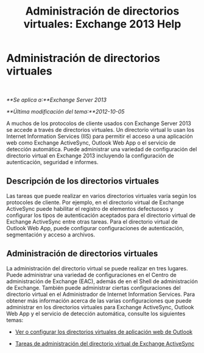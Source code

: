 ﻿---
title: 'Administración de directorios virtuales: Exchange 2013 Help'
TOCTitle: Administración de directorios virtuales
ms:assetid: 1af30fd5-621c-4acb-b6df-d8fa64d719ba
ms:mtpsurl: https://technet.microsoft.com/es-es/library/Ff952752(v=EXCHG.150)
ms:contentKeyID: 49895500
ms.date: 04/23/2018
mtps_version: v=EXCHG.150
ms.translationtype: HT
---

# Administración de directorios virtuales

 

_**Se aplica a:**Exchange Server 2013_

_**Última modificación del tema:**2012-10-05_

A muchos de los protocolos de cliente usados con Exchange Server 2013 se accede a través de directorios virtuales. Un directorio virtual lo usan los Internet Information Services (IIS) para permitir el acceso a una aplicación web como Exchange ActiveSync, Outlook Web App o el servicio de detección automática. Puede administrar una variedad de configuración del directorio virtual en Exchange 2013 incluyendo la configuración de autenticación, seguridad e informes.

## Descripción de los directorios virtuales

Las tareas que puede realizar en varios directorios virtuales varía según los protocoles de cliente. Por ejemplo, en el directorio virtual de Exchange ActiveSync puede habilitar el registro de elementos defectuosos y configurar los tipos de autenticación aceptados para el directorio virtual de Exchange ActiveSync entre otras tareas. Para el directorio virtual de Outlook Web App, puede configurar configuraciones de autenticación, segmentación y acceso a archivos.

## Administración de directorios virtuales

La administración del directorio virtual se puede realizar en tres lugares. Puede administrar una variedad de configuraciones en el Centro de administración de Exchange (EAC), además de en el Shell de administración de Exchange. También puede administrar ciertas configuraciones del directorio virtual en el Administrador de Internet Information Services. Para obtener más información acerca de las varias configuraciones que puede administrar en los directorios virtuales para Exchange ActiveSync, Outlook Web App y el servicio de detección automática, consulte los siguientes temas:

  - [Ver o configurar los directorios virtuales de aplicación web de Outlook](view-or-configure-outlook-web-app-virtual-directories-exchange-2013-help.md)

  - [Tareas de administración del directorio virtual de Exchange ActiveSync](exchange-activesync-virtual-directory-management-tasks-exchange-2013-help.md)

